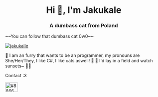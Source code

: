 <h1 align="center">Hi 👋, I'm Jakukale</h1>
<h3 align="center">A dumbass cat from Poland</h3>
~~You can follow that dumbass cat 0w0~~
<p align="left"> <a href="https://twitter.com/jakukalle" target="blank"><img src="https://img.shields.io/twitter/follow/jakukalle?logo=twitter&style=for-the-badge" alt="jakukalle" /></a> </p>

💮 I am an furry that wants to be an programmer, my pronouns are She/Her/They, I like C#, I like cats aswell! 💮
🥀 I'd lay in a field and watch sunsets~ 🌲🥀

Contact :3
<p align="left">

<a href="https://discord.gg/#8866" target="blank"><img align="center" src="https://raw.githubusercontent.com/rahuldkjain/github-profile-readme-generator/master/src/images/icons/Social/discord.svg" alt="#8866" height="30" width="40" /></a>
</p>


